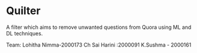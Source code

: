 # Quilter

A  filter which aims to remove unwanted questions from Quora using ML and DL techniques.

Team:
Lohitha Nimma-2000173
Ch Sai Harini :2000091
K.Sushma - 2000161
